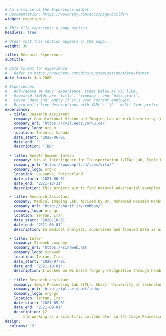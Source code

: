```yaml
---
# An instance of the Experience widget.
# Documentation: https://wowchemy.com/docs/page-builder/
widget: experience

# This file represents a page section.
headless: true

# Order that this section appears on the page.
weight: 30

title: Research Experience
subtitle:

# Date format for experience
#   Refer to https://wowchemy.com/docs/customization/#date-format
date_format: Jan 2006

# Experiences.
#   Add/remove as many `experience` items below as you like.
#   Required fields are `title`, `company`, and `date_start`.
#   Leave `date_end` empty if it's your current employer.
#   Begin multi-line descriptions with YAML's `|2-` multi-line prefix.
experience: 
  - title: Research Assistant
    company: Computational Vision and Imaging Lab at York University (CVIL@York)
    company_url: 'https://cvil.eecs.yorku.ca/'
    company_logo: org-m
    location: Toronto, Canada
    date_start: '2022-06-01'
    date_end: ''
    description: 'TBD'  
     
  - title: Remote Summer Intern
    company: Visual Intelligence for Transportation (VITA) Lab, École Polytechnique Fédérale de Lausanne (EPFL)
    company_url: 'https://www.epfl.ch/labs/vita/'
    company_logo: org-x
    location: Lausanne, Switzerland
    date_start: '2021-06-01'
    date_end: '2021-12-31'
    description: This project aim to find natural adversarial examples to test the reliability of human trajectory predictors using density estimation techniques. First, we conducted a litrature review on density estimation techniques, such as [Masked autoregressive flow](https://arxiv.org/abs/1705.07057), [RealNVP](https://arxiv.org/abs/1605.08803) and [Masked autoencoder for distribution estimation](https://arxiv.org/abs/1502.03509). We proceed by using Masked autoregressive flow(MAF) to find natural adversarial examples to test the reliability of human trajectory predictors. Subsequently, we adversarially trained LSTM based predictors and reduced the collision rate up to **35%** in the case of adversarial attack on test data.
    
  - title: Research Assistant
    company: Medical Imaging Lab, Advised by Dr. Mohammad Hossein Rohban (Sharif University of Technology)
    company_url: 'http://sharif.ir/~rohban/'
    company_logo: org-gc
    location: Tehran, Iran
    date_start: '2020-10-01'
    date_end: '2021-06-01'
    description: In medical analysis, supervised and labeled data is used in many cases. However, labeling medical images is extremely difficult, expensive, and time-consuming. In this project, we propose using genralized self-supervised frameworks to extract features from unlabeled images. We pre-trained a U-net encoder with SimCLR, MoCo, and SimSiam. We managed to improved IoU score after fine-tuning with annotated ones **up to 6%**.
    
  - title: Intern
    company: Sinaweb company
    company_url: 'https://sinaweb.net'
    company_logo: sinaweb
    location: Tehran, Iran
    date_start: '2020-07-01'
    date_end: '2021-10-01'
    description: I worked on ML based forgery recognition through handwriting style recognition. The aim of this project was to develop a plagiarism detection method which uses variations in writing style to identify potentially plagiarized passages. We extracted lexical, structural, and syntax features, proposed a regression model to fuse features and predict writing style, and finally, implemented an outlier detection model to find possible plagiarised segments.
  
  - title: Research assistant
    company: Image Processing Lab (IPL), Sharif University of technology
    company_url: 'http://ipl.ce.sharif.edu/'
    company_logo: org-gc
    location: Tehran, Iran
    date_start: '2021-05-01'
    date_end: '2021-09-01'
    description: |2-
        I'm working as a scientific collaborator in the Image Processing Lab (IPL) at Sharif University under the supervision of Prof. Shohreh Kasaei. I am investigating Adversarial attacks against Deep Neural Networks, specifically focusing on 3D pointCloud networks (PointNet and PointNet++).
design:
  columns: '2'
---
```

